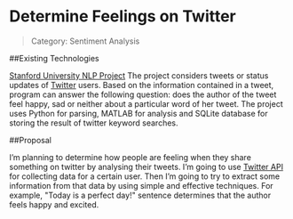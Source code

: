 # Determine Feelings on Twitter

> Category: Sentiment Analysis

##Existing Technologies

[Stanford University NLP Project](http://nlp.stanford.edu/courses/cs224n/2009/fp/22.pdf)
The project considers tweets or status updates of [Twitter](https://twitter.com/) users. Based on the information contained in a tweet, program can answer the following question: does the author of the tweet feel happy, sad or neither about a particular word of her tweet. 
The project uses Python for parsing, MATLAB for analysis and SQLite database for storing the result of twitter keyword searches.

##Proposal

I’m planning to determine how people are feeling when they share something on twitter by analysing their tweets. I’m going to use [Twitter API](https://dev.twitter.com/rest/public) for collecting data for a certain user. Then I’m going to try to extract some information from that data by using simple and effective techniques.
For example, "Today is a perfect day!" sentence determines that the author feels happy and excited.
